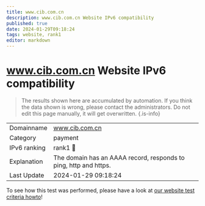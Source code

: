 ```yaml
---
title: www.cib.com.cn
description: www.cib.com.cn Website IPv6 compatibility
published: true
date: 2024-01-29T09:18:24
tags: website, rank1
editor: markdown
---
```


# www.cib.com.cn Website IPv6 compatibility

> The results shown here are accumulated by automation. If you think the data shown is wrong, please contact the administrators. 
> Do not edit this page manually, it will get overwritten.
{.is-info}


|   |   |
| - | - |
| Domainname | www.cib.com.cn
| Category | payment |
| IPv6 ranking | rank1 :1st_place_medal: |
| Explanation | The domain has an AAAA record, responds to ping, http and https. |
| Last Update | 2024-01-29 09:18:24 |

To see how this test was performed, please have a look at [our website test criteria howto](/howto/testcriteria/website)!

